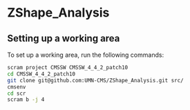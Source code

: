 # ZShape_Analysis

## Setting up a working area

To set up a working area, run the following commands:

```bash
scram project CMSSW CMSSW_4_4_2_patch10
cd CMSSW_4_4_2_patch10
git clone git@github.com:UMN-CMS/ZShape_Analysis.git src/
cmsenv
cd scr
scram b -j 4
```
